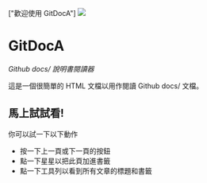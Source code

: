 ["歡迎使用 GitDocA"]
![](img/banner.png)
# GitDocA
*Github docs/ 說明書閱讀器*

這是一個很簡單的 HTML 文檔以用作閱讀 Github docs/ 文檔。

## 馬上試試看!
你可以試一下以下動作
- 按一下上一頁或下一頁的按鈕
- 點一下星星以把此頁加進書籤
- 點一下工具列以看到所有文章的標題和書籤

